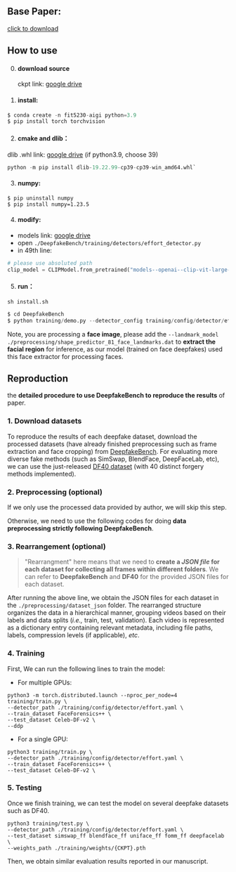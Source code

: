 ## Base Paper:
[click to download]() 



## How to use
0. #### download source

   ckpt link: [google drive](https://drive.google.com/drive/folders/1mJu9XGbgmTM6721xDPBGPQkm8SpHKrYp?usp=sharing)

1. #### install:
```python
$ conda create -n fit5230-aigi python=3.9
$ pip install torch torchvision
```

2. #### cmake and dlib：

  dlib .whl link: [google drive](https://drive.google.com/drive/folders/1f8cf_EzPzzfSsinUXIpIrRGAF-KJUPd-?usp=sharing) (if python3.9, choose 39)
```python
python -m pip install dlib-19.22.99-cp39-cp39-win_amd64.whl`
```

3. #### numpy:
```shell
$ pip uninstall numpy
$ pip install numpy=1.23.5
```

4. #### modify:
- models link: [google drive](https://drive.google.com/drive/folders/1vvHhHOWuQV9SwRVTA1aE0J93dBAfMDRB?usp=sharing)
- open `./DeepfakeBench/training/detectors/effort_detector.py`
- in 49th line:
```python
# please use absoluted path
clip_model = CLIPModel.from_pretrained("models--openai--clip-vit-large-patch14")
```

5. #### run：
```shell
sh install.sh
```
```python
$ cd DeepfakeBench
$ python training/demo.py --detector_config training/config/detector/effort.yaml --weights ./training/weights/effort_clip_L14_trainOn_chameleon.pth --image {IMAGE_PATH or IMAGE_FOLDER}
```
Note, you are processing a **face image**, please add the ``--landmark_model ./preprocessing/shape_predictor_81_face_landmarks.dat`` to **extract the facial region** for inference, as our model (trained on face deepfakes) used this face extractor for processing faces.



## Reproduction

the **detailed procedure to use DeepfakeBench to reproduce the results** of paper.

### 1. Download datasets

To reproduce the results of each deepfake dataset, download the processed datasets (have already finished preprocessing such as frame extraction and face cropping) from [DeepfakeBench](https://github.com/SCLBD/DeepfakeBench). 
For evaluating more diverse fake methods (such as SimSwap, BlendFace, DeepFaceLab, etc), we can use the just-released [DF40 dataset](https://github.com/YZY-stack/DF40) (with 40 distinct forgery methods implemented).

### 2. Preprocessing (**optional**)

If we only use the processed data provided by author, we will skip this step. 

Otherwise, we need to use the following codes for doing **data preprocessing strictly following DeepfakeBench**.


### 3. Rearrangement (**optional**)

> "Rearrangment" here means that we need to **create a *JSON file* for each dataset for collecting all frames within different folders**. 
> We can refer to **DeepfakeBench** and **DF40** for the provided JSON files for each dataset.

After running the above line, we obtain the JSON files for each dataset in the `./preprocessing/dataset_json` folder. The rearranged structure organizes the data in a hierarchical manner, grouping videos based on their labels and data splits (*i.e.,* train, test, validation). Each video is represented as a dictionary entry containing relevant metadata, including file paths, labels, compression levels (if applicable), *etc*. 

### 4. Training

First, We can run the following lines to train the model:
- For multiple GPUs:
```
python3 -m torch.distributed.launch --nproc_per_node=4 training/train.py \
--detector_path ./training/config/detector/effort.yaml \
--train_dataset FaceForensics++ \
--test_dataset Celeb-DF-v2 \
--ddp
```
- For a single GPU:
```
python3 training/train.py \
--detector_path ./training/config/detector/effort.yaml \
--train_dataset FaceForensics++ \
--test_dataset Celeb-DF-v2 \
```

### 5. Testing

Once we finish training, we can test the model on several deepfake datasets such as DF40.

```
python3 training/test.py \
--detector_path ./training/config/detector/effort.yaml \
--test_dataset simswap_ff blendface_ff uniface_ff fomm_ff deepfacelab \
--weights_path ./training/weights/{CKPT}.pth
```
Then, we obtain similar evaluation results reported in our manuscript.

